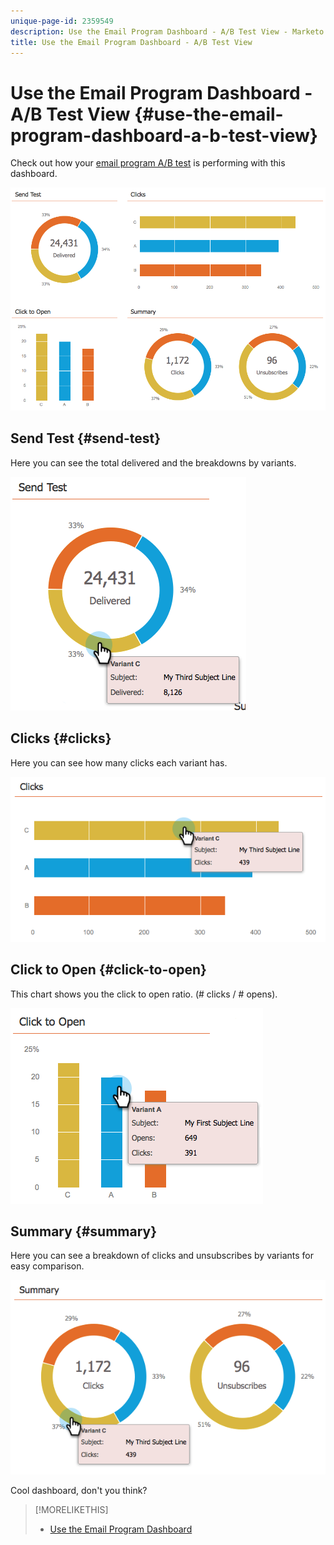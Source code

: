```yaml
---
unique-page-id: 2359549
description: Use the Email Program Dashboard - A/B Test View - Marketo Docs - Product Documentation
title: Use the Email Program Dashboard - A/B Test View
---
```


# Use the Email Program Dashboard - A/B Test View {#use-the-email-program-dashboard-a-b-test-view}

Check out how your [email program A/B test](http://docs.marketo.com/pages/viewpage.action?pageid=2359480) is performing with this dashboard.

![](assets/image2014-9-12-16-3a14-3a28.png) 

## Send Test {#send-test}

Here you can see the total delivered and the breakdowns by variants.

![](assets/image2014-9-12-16-3a16-3a2.png)

## Clicks {#clicks}

Here you can see how many clicks each variant has.
  
![](assets/image2014-9-12-16-3a16-3a20.png)

## Click to Open {#click-to-open}

This chart shows you the click to open ratio. (# clicks / # opens).

![](assets/image2014-9-12-16-3a16-3a36.png)

## Summary {#summary}

Here you can see a breakdown of clicks and unsubscribes by variants for easy comparison.

![](assets/image2014-9-12-16-3a16-3a45.png)

Cool dashboard, don't you think?

>[!MORELIKETHIS]
>
>* [Use the Email Program Dashboard](../../../../../product-docs/email-marketing/email-programs/email-program-data/use-the-email-program-dashboard.md)
>

